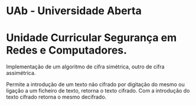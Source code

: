 # UAb - Universidade Aberta
# Unidade Curricular Segurança em Redes e Computadores.

 Implementação de um algoritmo de cifra simétrica, outro de cifra assimétrica.
 
 Permite a introdução de um texto não cifrado por digitação do mesmo ou ligação a um ficheiro de texto, retorna
 o texto cifrado. Com a introdução do texto cifrado retorna o mesmo decifrado.
